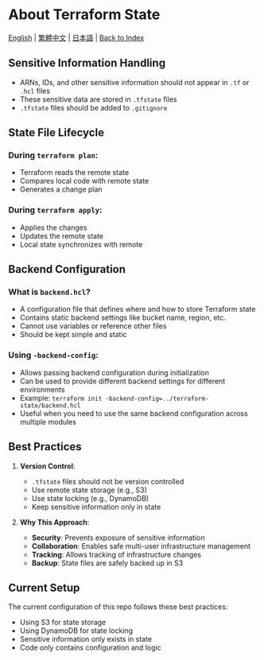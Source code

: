 # About Terraform State

[English](02_about_terraform_state.md) | [繁體中文](../zh-tw/02_about_terraform_state.md) | [日本語](../ja/02_about_terraform_state.md) | [Back to Index](../README.md)

## Sensitive Information Handling

- ARNs, IDs, and other sensitive information should not appear in `.tf` or `.hcl` files
- These sensitive data are stored in `.tfstate` files
- `.tfstate` files should be added to `.gitignore`

## State File Lifecycle

### During `terraform plan`:
- Terraform reads the remote state
- Compares local code with remote state
- Generates a change plan

### During `terraform apply`:
- Applies the changes
- Updates the remote state
- Local state synchronizes with remote

## Backend Configuration

### What is `backend.hcl`?
- A configuration file that defines where and how to store Terraform state
- Contains static backend settings like bucket name, region, etc.
- Cannot use variables or reference other files
- Should be kept simple and static

### Using `-backend-config`:
- Allows passing backend configuration during initialization
- Can be used to provide different backend settings for different environments
- Example: `terraform init -backend-config=../terraform-state/backend.hcl`
- Useful when you need to use the same backend configuration across multiple modules

## Best Practices

1. **Version Control**:
   - `.tfstate` files should not be version controlled
   - Use remote state storage (e.g., S3)
   - Use state locking (e.g., DynamoDB)
   - Keep sensitive information only in state

2. **Why This Approach**:
   - **Security**: Prevents exposure of sensitive information
   - **Collaboration**: Enables safe multi-user infrastructure management
   - **Tracking**: Allows tracking of infrastructure changes
   - **Backup**: State files are safely backed up in S3

## Current Setup

The current configuration of this repo follows these best practices:
- Using S3 for state storage
- Using DynamoDB for state locking
- Sensitive information only exists in state
- Code only contains configuration and logic
